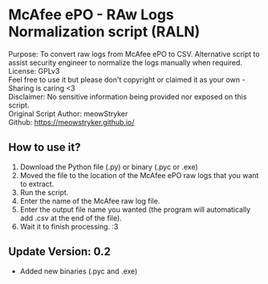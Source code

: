 # McAfee ePO - RAw Logs Normalization script (RALN)  
Purpose: To convert raw logs from McAfee ePO to CSV. Alternative script to assist security engineer to normalize the logs manually when required.  
License: GPLv3  
Feel free to use it but please don't copyright or claimed it as your own - Sharing is caring <3  
Disclaimer: No sensitive information being provided nor exposed on this script.  
Original Script Author: meowStryker  
Github: https://meowstryker.github.io/

## How to use it?
1. Download the Python file (.py) or binary (.pyc or .exe)  
2. Moved the file to the location of the McAfee ePO raw logs that you want to extract.  
3. Run the script.  
4. Enter the name of the McAfee raw log file.  
5. Enter the output file name you wanted (the program will automatically add .csv at the end of the file).  
6. Wait it to finish processing. :3 

## Update Version: 0.2  
- Added new binaries (.pyc and .exe)
